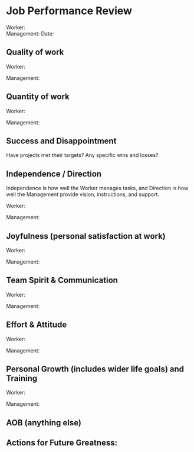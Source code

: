 # Job Performance Review

Worker:		
Management:	
Date:		

## Quality of work
Worker:
 
Management:

## Quantity of work
Worker:
 
Management:

## Success and Disappointment
Have projects met their targets? Any specific wins and losses?

## Independence / Direction
Independence is how well the Worker manages tasks, and Direction is how well the Management provide vision, instructions, and support.

Worker:

Management: 

## Joyfulness (personal satisfaction at work)
Worker:

Management: 

## Team Spirit & Communication
Worker:

Management: 

## Effort & Attitude
Worker: 

Management:

## Personal Growth (includes wider life goals) and Training
Worker: 

Management:


## AOB (anything else)


## Actions for Future Greatness:

